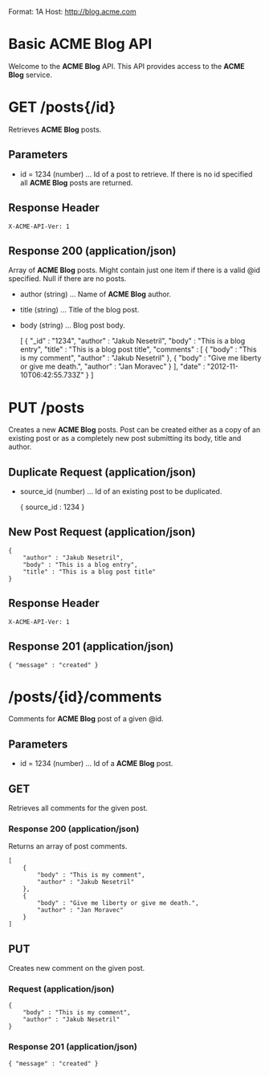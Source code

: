 Format: 1A
Host: http://blog.acme.com

# Basic ACME Blog API
Welcome to the **ACME Blog** API. This API provides access to the **ACME Blog** service.

# GET /posts{/id}
Retrieves **ACME Blog** posts.

## Parameters
+ id = 1234 (number) ... Id of a post to retrieve. If there is no id specified all **ACME Blog** posts are returned.

## Response Header
	X-ACME-API-Ver: 1

## Response 200 (application/json)
Array of **ACME Blog** posts. Might contain just one item if there is a valid @id specified. Null if there are no posts.

+ author (string) ... Name of **ACME Blog** author.
+ title (string) ... Title of the blog post.
+ body (string) ... Blog post body.

	[
		{
		    "_id" : "1234",
		    "author" : "Jakub Nesetril",
		    "body" : "This is a blog entry",
		    "title" : "This is a blog post title",
		    "comments" : [
		    	{
		            "body" : "This is my comment",
		            "author" : "Jakub Nesetril"
		        },
		        {
		            "body" : "Give me liberty or give me death.",
		            "author" : "Jan Moravec"
		        }
		    ],
		    "date" : "2012-11-10T06:42:55.733Z"
		}
	]


# PUT /posts
Creates a new **ACME Blog** posts. Post can be created either as a copy of an existing post or as a completely new post submitting its body, title and author.

## Duplicate Request (application/json)
+ source_id (number) ... Id of an existing post to be duplicated.

	{ source_id : 1234 }

## New Post Request (application/json)
	{
	    "author" : "Jakub Nesetril",
	    "body" : "This is a blog entry",
	    "title" : "This is a blog post title"
	}

## Response Header
	X-ACME-API-Ver: 1

## Response 201 (application/json)
	{ "message" : "created" }


# /posts/{id}/comments
Comments for **ACME Blog** post of a given @id.

## Parameters
+ id = 1234 (number) ... Id of a **ACME Blog** post.

## GET
Retrieves all comments for the given post.

### Response 200 (application/json)
Returns an array of post comments.

	[
		{
			"body" : "This is my comment",
			"author" : "Jakub Nesetril"
		},
		{
			"body" : "Give me liberty or give me death.",
			"author" : "Jan Moravec"
		}
	]

## PUT
Creates new comment on the given post.

### Request (application/json)
	{
		"body" : "This is my comment",
		"author" : "Jakub Nesetril"
	}

### Response 201 (application/json)
	{ "message" : "created" }
